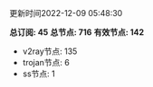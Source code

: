 更新时间2022-12-09 05:48:30

**总订阅: 45**
**总节点: 716**
**有效节点: 142**
- v2ray节点: 135
- trojan节点: 6
- ss节点: 1
